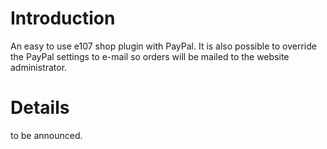 # Introduction #

An easy to use e107 shop plugin with PayPal. It is also possible to override the PayPal settings to e-mail so orders will be mailed to the website administrator.


# Details #

to be announced.